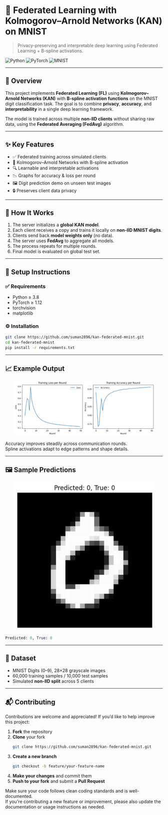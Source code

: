 # 🔐 Federated Learning with Kolmogorov–Arnold Networks (KAN) on MNIST

> Privacy-preserving and interpretable deep learning using Federated Learning + B-spline activations.

![Python](https://img.shields.io/badge/Python-3.10-blue)
![PyTorch](https://img.shields.io/badge/PyTorch-1.13-red)
![MNIST](https://img.shields.io/badge/Dataset-MNIST-yellow)

---

## 📌 Overview

This project implements **Federated Learning (FL)** using **Kolmogorov–Arnold Networks (KAN)** with **B-spline activation functions** on the MNIST digit classification task. The goal is to combine **privacy**, **accuracy**, and **interpretability** in a single deep learning framework.

The model is trained across multiple **non-IID clients** without sharing raw data, using the **Federated Averaging (FedAvg)** algorithm.

---

## ✨ Key Features

- ✅ Federated training across simulated clients  
- 🔄 Kolmogorov–Arnold Networks with B-spline activation  
- 🔍 Learnable and interpretable activations  
- 📉 Graphs for accuracy & loss per round  
- 🖼️ Digit prediction demo on unseen test images  
- 🔒 Preserves client data privacy  

---


## 🧠 How It Works

1. The server initializes a **global KAN model**.  
2. Each client receives a copy and trains it locally on **non-IID MNIST digits**.  
3. Clients send back **model weights only** (no data).  
4. The server uses **FedAvg** to aggregate all models.  
5. The process repeats for multiple rounds.  
6. Final model is evaluated on global test set.  

---

## 🔧 Setup Instructions

### ✅ Requirements

- Python ≥ 3.8  
- PyTorch ≥ 1.12  
- torchvision  
- matplotlib  

### ⚙️ Installation

```bash
git clone https://github.com/suman2896/kan-federated-mnist.git
cd kan-federated-mnist
pip install -r requirements.txt
```

---


## 📈 Example Output

<p align="center">
  <img src="images/Curves.png" width="450"/>
</p>

Accuracy improves steadily across communication rounds.  
Spline activations adapt to edge patterns and shape details.

---

## 🖼️ Sample Predictions

<p align="center">
  <img src="images/Output.png" width="450"/>
</p>

```python
Predicted: 0, True: 0
```

---

## 🧪 Dataset

- MNIST Digits (0–9), 28×28 grayscale images  
- 60,000 training samples / 10,000 test samples  
- Simulated **non-IID split** across 5 clients  

---

## 📬 Contributing

Contributions are welcome and appreciated! If you’d like to help improve this project:

1. **Fork** the repository  
2. **Clone** your fork  
   ```bash
   git clone https://github.com/suman2896/kan-federated-mnist.git
   ```
3. **Create a new branch**  
   ```bash
   git checkout -b feature/your-feature-name
   ```
4. **Make your changes** and commit them  
5. **Push to your fork** and submit a **Pull Request**

Make sure your code follows clean coding standards and is well-documented.  
If you're contributing a new feature or improvement, please also update the documentation or usage instructions as needed.


